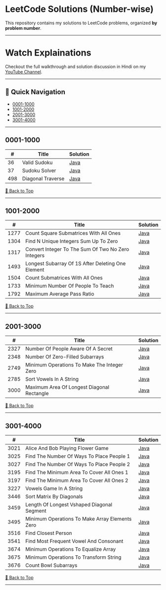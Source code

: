 # LeetCode Solutions (Number-wise)

This repository contains my solutions to LeetCode problems, organized **by problem number**.

---

# Watch Explainations

Checkout the full walkthrough and solution discussion in Hindi on my [YouTube Channel](https://www.youtube.com/@kernel-queen).

---

## 📂 Quick Navigation
- [0001-1000](#0001-1000)
- [1001-2000](#1001-2000)
- [2001-3000](#2001-3000)
- [3001-4000](#3001-4000)

---

## 0001-1000

| # | Title | Solution |
|---|-------|----------|
| 36 | Valid Sudoku | [Java](0001-1000/36_valid_sudoku.java) |
| 37 | Sudoku Solver | [Java](0001-1000/37_sudoku_solver.java) |
| 498 | Diagonal Traverse | [Java](0001-1000/498_diagonal_traverse.java) |


[🔼 Back to Top](#leetcode-solutions-number-wise)

---

## 1001-2000

| # | Title | Solution |
|---|-------|----------|
| 1277 | Count Square Submatrices With All Ones | [Java](1001-2000/1277_count_square_submatrices_with_all_ones.java) |
| 1304 | Find N Unique Integers Sum Up To Zero | [Java](1001-2000/1304_find_n_unique_integers_sum_up_to_zero.java) |
| 1317 | Convert Integer To The Sum Of Two No Zero Integers | [Java](1001-2000/1317_convert_integer_to_the_sum_of_two_no_zero_integers.java) |
| 1493 | Longest Subarray Of 1S After Deleting One Element | [Java](1001-2000/1493_longest_subarray_of_1s_after_deleting_one_element.java) |
| 1504 | Count Submatrices With All Ones | [Java](1001-2000/1504_count_submatrices_with_all_ones.java) |
| 1733 | Minimum Number Of People To Teach | [Java](1001-2000/1733_minimum_number_of_people_to_teach.java) |
| 1792 | Maximum Average Pass Ratio | [Java](1001-2000/1792_maximum_average_pass_ratio.java) |


[🔼 Back to Top](#leetcode-solutions-number-wise)

---

## 2001-3000

| # | Title | Solution |
|---|-------|----------|
| 2327 | Number Of People Aware Of A Secret | [Java](2001-3000/2327_number_of_people_aware_of_a_secret.java) |
| 2348 | Number Of Zero-Filled Subarrays | [Java](2001-3000/2348_number_of_zero-filled_subarrays.java) |
| 2749 | Minimum Operations To Make The Integer Zero | [Java](2001-3000/2749_minimum_operations_to_make_the_integer_zero.java) |
| 2785 | Sort Vowels In A String | [Java](2001-3000/2785_sort_vowels_in_a_string.java) |
| 3000 | Maximum Area Of Longest Diagonal Rectangle | [Java](2001-3000/3000_maximum_area_of_longest_diagonal_rectangle.java) |


[🔼 Back to Top](#leetcode-solutions-number-wise)

---

## 3001-4000

| # | Title | Solution |
|---|-------|----------|
| 3021 | Alice And Bob Playing Flower Game | [Java](3001-4000/3021_alice_and_bob_playing_flower_game.java) |
| 3025 | Find The Number Of Ways To Place People 1 | [Java](3001-4000/3025_find_the_number_of_ways_to_place_people_1.java) |
| 3027 | Find The Number Of Ways To Place People 2 | [Java](3001-4000/3027_find_the_number_of_ways_to_place_people_2.java) |
| 3195 | Find The Minimum Area To Cover All Ones 1 | [Java](3001-4000/3195_find_the_minimum_area_to_cover_all_ones_1.java) |
| 3197 | Find The Minimum Area To Cover All Ones 2 | [Java](3001-4000/3197_find_the_minimum_area_to_cover_all_ones_2.java) |
| 3227 | Vowels Game In A String | [Java](3001-4000/3227_vowels_game_in_a_string.java) |
| 3446 | Sort Matrix By Diagonals | [Java](3001-4000/3446_sort_matrix_by_diagonals.java) |
| 3459 | Length Of Longest Vshaped Diagonal Segment | [Java](3001-4000/3459_length_of_longest_vshaped_diagonal_segment.java) |
| 3495 | Minimum Operations To Make Array Elements Zero | [Java](3001-4000/3495_minimum_operations_to_make_array_elements_zero.java) |
| 3516 | Find Closest Person | [Java](3001-4000/3516_find_closest_person.java) |
| 3541 | Find Most Frequent Vowel And Consonant | [Java](3001-4000/3541_find_most_frequent_vowel_and_consonant.java) |
| 3674 | Minimum Operations To Equalize Array | [Java](3001-4000/3674_minimum_operations_to_equalize_array.java) |
| 3675 | Minimum Operations To Transform String | [Java](3001-4000/3675_minimum_operations_to_transform_string.java) |
| 3676 | Count Bowl Subarrays | [Java](3001-4000/3676_count_bowl_subarrays.java) |


[🔼 Back to Top](#leetcode-solutions-number-wise)

---
